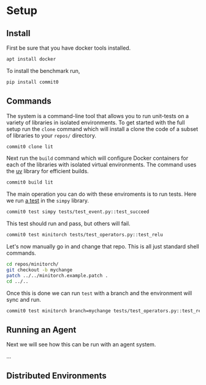 # Setup

## Install

First be sure that you have docker tools installed.

```bash
apt install docker
```

To install the benchmark run,

```bash
pip install commit0
```

## Commands

The system is a command-line tool that allows you to run unit-tests on a
variety of libraries in isolated environments. To get started with the full
setup run the `clone` command which will install a clone the code of a subset
of libraries to your `repos/` directory.

```bash
commit0 clone lit
```

Next run the `build` command which will configure Docker containers for
each of the libraries with isolated virtual environments. The command uses the
[uv](https://github.com/astral-sh/uv) library for efficient builds.

```bash
commit0 build lit
```

The main operation you can do with these enviroments is to run tests.
Here we run [a test](https://github.com/commit-0/simpy/blob/master/tests/test_event.py#L11) in the `simpy` library.

```bash
commit0 test simpy tests/test_event.py::test_succeed
```

This test should run and pass, but others will fail.

```bash
commit0 test minitorch tests/test_operators.py::test_relu
```

Let's now manually go in and change that repo.
This is all just standard shell commands.

```bash
cd repos/minitorch/
git checkout -b mychange
patch ../../minitorch.example.patch .
cd ../..
```

Once this is done we can run `test` with
a branch and the environment will sync and run.

```bash
commit0 test minitorch branch=mychange tests/test_operators.py::test_relu
```

## Running an Agent

Next we will see how this can be run with an agent system.

...

## Distributed Environments
